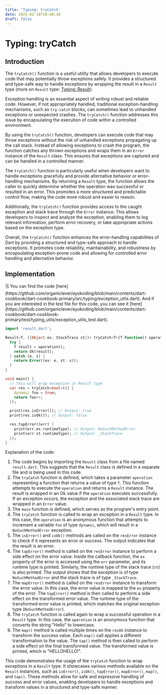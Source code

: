 ```yaml
---
title: 'Typing: tryCatch'
date: 2025-02-18T18:40:10
draft: false
---
```


# Typing: tryCatch

## Introduction

The `tryCatch()` function is a useful utility that allows developers to execute code that may potentially throw exceptions safely. It provides a structured and type-safe way to handle exceptions by wrapping the result in a `Result` type (more on `Result` type: [Typing: Result](Typing%20Result%200d2f6a91942d409d949610cebb9d1eb7.md)).

Exception handling is an essential aspect of writing robust and reliable code. However, if not appropriately handled, traditional exception-handling mechanisms, such as `try-catch` blocks, can sometimes lead to unhandled exceptions or unexpected crashes. The `tryCatch()` function addresses this issue by encapsulating the execution of code within a controlled environment.

By using the `tryCatch()` function, developers can execute code that may throw exceptions without the risk of unhandled exceptions propagating up the call stack. Instead of allowing exceptions to crash the program, the function catches any thrown exceptions and wraps them in an `Error` instance of the `Result` class. This ensures that exceptions are captured and can be handled in a controlled manner.

The `tryCatch()` function is particularly useful when developers want to handle exceptions gracefully and provide alternative behavior or error-handling mechanisms. By returning a `Result` type, the function allows the caller to quickly determine whether the operation was successful or resulted in an error. This promotes a more structured and predictable control flow, making the code more robust and easier to reason.

Additionally, the `tryCatch()` function provides access to the caught exception and stack trace through the `Error` instance. This allows developers to inspect and analyze the exception, enabling them to log relevant information, perform error recovery, or take appropriate actions based on the exception type.

Overall, the `tryCatch()` function enhances the error-handling capabilities of Dart by providing a structured and type-safe approach to handle exceptions. It promotes code reliability, maintainability, and robustness by encapsulating exception-prone code and allowing for controlled error handling and alternative behavior.

## Implementation

<aside>
🗒️ You can find the code [here](https://github.com/organiclever/ayokoding/blob/main/contents/dart-cookbook/dart-cookbook-primary/src/typing/exception_utils.dart). And if you are interested in the test file for this code, you can see it [here](https://github.com/organiclever/ayokoding/blob/main/contents/dart-cookbook/dart-cookbook-primary/test/typing_utils/exception_utils_test.dart).

</aside>

```dart
import 'result.dart';

Result<T, ({Object ex, StackTrace st})> tryCatch<T>(T Function() operation) {
  try {
    T result = operation();
    return Ok(result);
  } catch (e, s) {
    return Error((ex: e, st: s));
  }
}

void main() {
  // this will wrap exception in Result type
  var res = tryCatch<bool>(() {
    dynamic foo = true;
    return foo++;
  });

  print(res.isError()); // Output: true
  print(res.isOk()); // Output: false

  res.tapError((err) {
    print(err.ex.runtimeType); // Output: NoSuchMethodError
    print(err.st.runtimeType); // Output: _StackTrace
  });
}
```

Explanation of the code:

1. The code begins by importing the `Result` class from a file named `result.dart`. This suggests that the `Result` class is defined in a separate file and is being used in this code.
2. The `tryCatch` function is defined, which takes a parameter `operation` representing a function that returns a value of type `T`. This function attempts to execute the `operation` and returns a `Result` instance. The result is wrapped in an Ok value if the `operation` executes successfully. If an exception occurs, the exception and the associated stack trace are wrapped in an `Error` value.
3. The `main` function is defined, which serves as the program's entry point.
4. The `tryCatch` function is called to wrap an exception in a `Result` type. In this case, the `operation` is an anonymous function that attempts to increment a variable `foo` of type `dynamic`, which will result in a `NoSuchMethodError` exception.
5. The `isError()` and `isOk()` methods are called on the `resError` instance to check if it represents an error or success. The output indicates that the result is an error.
6. The `tapError()` method is called on the `resError` instance to perform a side effect on the error value. Inside the callback function, the `ex` property of the error is accessed using the `err` parameter, and its runtime type is printed. Similarly, the runtime type of the stack trace (`st`) is also printed. The output shows that the exception is of type `NoSuchMethodError` and the stack trace is of type `_StackTrace`.
7. The `mapError()` method is called on the `resError` instance to transform the error value. In this case, the error value is mapped to the `ex` property of the error. The `tapError()` method is then called to perform a side effect on the transformed error value. The runtime type of the transformed error value is printed, which matches the original exception type (`NoSuchMethodError`).
8. The `tryCatch` function is called again to wrap a successful operation in a `Result` type. In this case, the `operation` is an anonymous function that converts the string "Hello" to lowercase.
9. The `map()` method is called multiple times on the `resOk` instance to transform the success value. Each `map()` call applies a different transformation to the value. The `tap()` method is then called to perform a side effect on the final transformed value. The transformed value is printed, which is "HELLOHELLO!".

This code demonstrates the usage of the `tryCatch` function to wrap exceptions in a `Result` type. It showcases various methods available on the `Result` instances, such as `isError()`, `isOk()`, `tapError()`, `mapError()`, `map()`, and `tap()`. These methods allow for safe and expressive handling of success and error values, enabling developers to handle exceptions and transform values in a structured and type-safe manner.
